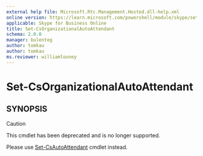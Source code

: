 ```yaml
---
external help file: Microsoft.Rtc.Management.Hosted.dll-help.xml
online version: https://learn.microsoft.com/powershell/module/skype/set-csorganizationalautoattendant
applicable: Skype for Business Online
title: Set-CsOrganizationalAutoAttendant
schema: 2.0.0
manager: bulenteg
author: tomkau
author: tomkau
ms.reviewer: williamlooney
---
```


# Set-CsOrganizationalAutoAttendant

## SYNOPSIS
> [!CAUTION]
> This cmdlet has been deprecated and is no longer supported.
> 
> Please use [Set-CsAutoAttendant](Set-CsAutoAttendant.md) cmdlet instead.
